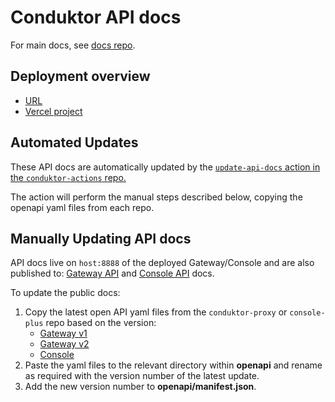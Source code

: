 # Conduktor API docs

For main docs, see [docs repo](https://github.com/conduktor/conduktor-docs).

## Deployment overview

- [URL](developers.conduktor.io)
- [Vercel project](https://vercel.com/conduktor/developers-conduktor-io)

## Automated Updates

These API docs are automatically updated by the [`update-api-docs` action in the `conduktor-actions` repo.](https://github.com/conduktor/conduktor-actions/tree/main/update-api-docs)

The action will perform the manual steps described below, copying the openapi yaml files from each repo.

## Manually Updating API docs

API docs live on `host:8888` of the deployed Gateway/Console and are also published to: [Gateway API](https://developers.conduktor.io/?product=gateway) and [Console API](https://developers.conduktor.io/?product=console) docs.

To update the public docs:

1. Copy the latest open API yaml files from the `conduktor-proxy` or `console-plus` repo based on the version:
   - [Gateway v1](https://github.com/conduktor/conduktor-proxy/blob/main/proxy/src/main/resources/gateway-API.yaml)
   - [Gateway v2](https://github.com/conduktor/conduktor-proxy/blob/main/api-definition/src/main/resources/openapi.yaml)
   - [Console](https://github.com/conduktor/console-plus/blob/main/modules/consoleplus/app/src/main/resources/public-api-doc.yaml)
2. Paste the yaml files to the relevant directory within **openapi** and rename as required with the version number of the latest update.
3. Add the new version number to **openapi/manifest.json**.
